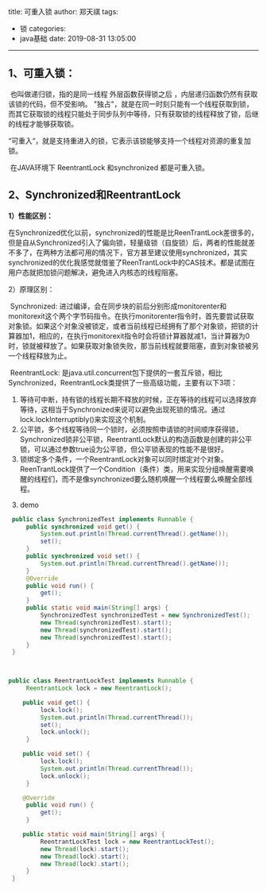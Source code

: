 title: 可重入锁
author: 郑天祺
tags:
  - 锁
categories:
  - java基础
date: 2019-08-31 13:05:00

---

## 1、可重入锁：

​	也叫做递归锁，指的是同一线程 外层函数获得锁之后 ，内层递归函数仍然有获取该锁的代码，但不受影响。
​	"独占"，就是在同一时刻只能有一个线程获取到锁，而其它获取锁的线程只能处于同步队列中等待，只有获取锁的线程释放了锁，后继的线程才能够获取锁。

​	“可重入“，就是支持重进入的锁，它表示该锁能够支持一个线程对资源的重复加锁。

​	在JAVA环境下 ReentrantLock 和synchronized 都是可重入锁。

## 2、Synchronized和ReentrantLock

**1）性能区别：**

​         在Synchronized优化以前，synchronized的性能是比ReenTrantLock差很多的，但是自从Synchronized引入了偏向锁，轻量级锁（自旋锁）后，两者的性能就差不多了，在两种方法都可用的情况下，官方甚至建议使用synchronized，其实    synchronized的优化我感觉就借鉴了ReenTrantLock中的CAS技术。都是试图在用户态就把加锁问题解决，避免进入内核态的线程阻塞。

2）原理区别：

​         Synchronized: 进过编译，会在同步块的前后分别形成monitorenter和monitorexit这个两个字节码指令。在执行monitorenter指令时，首先要尝试获取对象锁。如果这个对象没被锁定，或者当前线程已经拥有了那个对象锁，把锁的计算器加1，相应的，在执行monitorexit指令时会将锁计算器就减1，当计算器为0时，锁就被释放了。如果获取对象锁失败，那当前线程就要阻塞，直到对象锁被另一个线程释放为止。 

​         ReentrantLock: 是java.util.concurrent包下提供的一套互斥锁，相比Synchronized，ReentrantLock类提供了一些高级功能，主要有以下3项：

1. 等待可中断，持有锁的线程长期不释放的时候，正在等待的线程可以选择放弃等待，这相当于Synchronized来说可以避免出现死锁的情况。通过lock.lockInterruptibly()来实现这个机制。
2. 公平锁，多个线程等待同一个锁时，必须按照申请锁的时间顺序获得锁，Synchronized锁非公平锁，ReentrantLock默认的构造函数是创建的非公平锁，可以通过参数true设为公平锁，但公平锁表现的性能不是很好。
3. 锁绑定多个条件，一个ReentrantLock对象可以同时绑定对个对象。ReenTrantLock提供了一个Condition（条件）类，用来实现分组唤醒需要唤醒的线程们，而不是像synchronized要么随机唤醒一个线程要么唤醒全部线程。

3) demo

```java
 public class SynchronizedTest implements Runnable {
     public synchronized void get() {
         System.out.println(Thread.currentThread().getName());
         set();
     }
     public synchronized void set() {
         System.out.println(Thread.currentThread().getName());
     }
     @Override
     public void run() {
         get();
     }
     public static void main(String[] args) {
         SynchronizedTest synchronizedTest = new SynchronizedTest();
         new Thread(synchronizedTest).start();
         new Thread(synchronizedTest).start();
         new Thread(synchronizedTest).start();
     }
 }

 

public class ReentrantLockTest implements Runnable {
     ReentrantLock lock = new ReentrantLock();

    public void get() {
         lock.lock();
         System.out.println(Thread.currentThread());
         set();
         lock.unlock();
     }

    public void set() {
         lock.lock();
         System.out.println(Thread.currentThread());
         lock.unlock();
     }

    @Override
     public void run() {
         get();
     }

    public static void main(String[] args) {
         ReentrantLockTest lock = new ReentrantLockTest();
         new Thread(lock).start();
         new Thread(lock).start();
         new Thread(lock).start();
     }
 }

 
```

